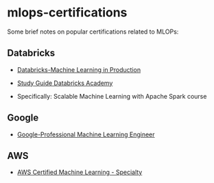 # mlops-certifications

Some brief notes on popular certifications related to MLOPs:

## Databricks

* [Databricks-Machine Learning in Production](https://www.databricks.com/learn/certification/machine-learning-professional)

* [Study Guide Databricks Academy](https://customer-academy.databricks.com/learn/mycourses)
* Specifically:  Scalable Machine Learning with Apache Spark course

## Google 

* [Google-Professional Machine Learning Engineer](https://cloud.google.com/certification/machine-learning-engineer)

## AWS

* [AWS Certified Machine Learning - Specialty](https://aws.amazon.com/certification/certified-machine-learning-specialty/)
